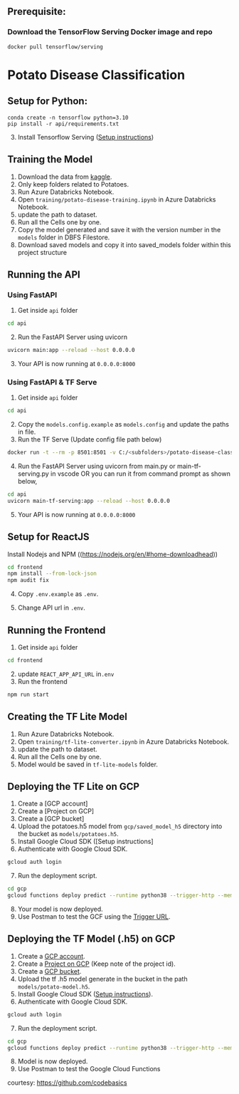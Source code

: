 ## Prerequisite:

### Download the TensorFlow Serving Docker image and repo
```
docker pull tensorflow/serving
```


# Potato Disease Classification

## Setup for Python:

```
conda create -n tensorflow python=3.10
pip install -r api/requirements.txt
```

3. Install Tensorflow Serving ([Setup instructions](https://www.tensorflow.org/tfx/serving/setup))



## Training the Model

1. Download the data from [kaggle](https://www.kaggle.com/arjuntejaswi/plant-village).
2. Only keep folders related to Potatoes.
3. Run Azure Databricks Notebook.
4. Open `training/potato-disease-training.ipynb` in Azure Databricks Notebook.
5. update the path to dataset.
6. Run all the Cells one by one.
7. Copy the model generated and save it with the version number in the `models` folder in DBFS Filestore.
8. Download saved models and copy it into saved_models folder within this project structure

## Running the API

### Using FastAPI

1. Get inside `api` folder

```bash
cd api
```

2. Run the FastAPI Server using uvicorn

```bash
uvicorn main:app --reload --host 0.0.0.0
```

3. Your API is now running at `0.0.0.0:8000`

### Using FastAPI & TF Serve

1. Get inside `api` folder

```bash
cd api
```

2. Copy the `models.config.example` as `models.config` and update the paths in file.
3. Run the TF Serve (Update config file path below)

```bash
docker run -t --rm -p 8501:8501 -v C:/<subfolders>/potato-disease-classification:/potato-disease-classification tensorflow/serving --rest_api_port=8501 --model_config_file=/potato-disease-classification/models.config
```

4. Run the FastAPI Server using uvicorn from main.py or main-tf-serving.py in vscode
   OR you can run it from command prompt as shown below,

```bash
cd api
uvicorn main-tf-serving:app --reload --host 0.0.0.0
```

5. Your API is now running at `0.0.0.0:8000`


## Setup for ReactJS

Install Nodejs and NPM ((https://nodejs.org/en/#home-downloadhead))

```bash
cd frontend
npm install --from-lock-json
npm audit fix
```

4. Copy `.env.example` as `.env`.

5. Change API url in `.env`.

## Running the Frontend

1. Get inside `api` folder

```bash
cd frontend
```

2. update `REACT_APP_API_URL` in`.env`
3. Run the frontend

```bash
npm run start
```

## Creating the TF Lite Model

1. Run Azure Databricks Notebook.
2. Open `training/tf-lite-converter.ipynb` in Azure Databricks Notebook.
3. update the path to dataset.
4. Run all the Cells one by one.
5. Model would be saved in `tf-lite-models` folder.

## Deploying the TF Lite on GCP

1. Create a [GCP account]
2. Create a [Project on GCP]
3. Create a [GCP bucket]
4. Upload the potatoes.h5 model from `gcp/saved_model_h5` directory into the bucket as `models/potatoes.h5`.
5. Install Google Cloud SDK ([Setup instructions]
6. Authenticate with Google Cloud SDK.

```bash
gcloud auth login
```

7. Run the deployment script.

```bash
cd gcp
gcloud functions deploy predict --runtime python38 --trigger-http --memory 512 --project project_id
```

8. Your model is now deployed.
9. Use Postman to test the GCF using the [Trigger URL](https://cloud.google.com/functions/docs/calling/http).



## Deploying the TF Model (.h5) on GCP

1. Create a [GCP account](https://console.cloud.google.com/freetrial/signup/tos?_ga=2.25841725.1677013893.1627213171-706917375.1627193643&_gac=1.124122488.1627227734.Cj0KCQjwl_SHBhCQARIsAFIFRVVUZFV7wUg-DVxSlsnlIwSGWxib-owC-s9k6rjWVaF4y7kp1aUv5eQaAj2kEALw_wcB).
2. Create a [Project on GCP](https://cloud.google.com/appengine/docs/standard/nodejs/building-app/creating-project) (Keep note of the project id).
3. Create a [GCP bucket](https://console.cloud.google.com/storage/browser/).
4. Upload the tf .h5 model generate in the bucket in the path `models/potato-model.h5`.
5. Install Google Cloud SDK ([Setup instructions](https://cloud.google.com/sdk/docs/quickstarts)).
6. Authenticate with Google Cloud SDK.

```bash
gcloud auth login
```

7. Run the deployment script.

```bash
cd gcp
gcloud functions deploy predict --runtime python38 --trigger-http --memory 512 --project project_id
```

8. Model is now deployed.
9. Use Postman to test the Google Cloud Functions

courtesy: https://github.com/codebasics
